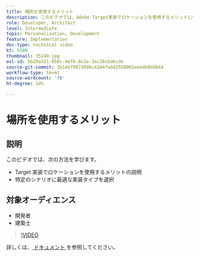 ```yaml
---
title: 場所を使用するメリット
description: このビデオでは、Adobe Target実装でロケーションを使用するメリットについて説明します。 特定のシナリオに最適な実装タイプを選択する方法については、このビデオをご覧ください。
role: Developer, Architect
level: Intermediate
topic: Personalization, Development
feature: Implementation
doc-type: technical video
kt: 5380
thumbnail: 35140.jpg
exl-id: 5b20a321-058c-4ef6-8c2e-3ac28cba6cde
source-git-commit: 1b14e7987309bc4104fa842558861eeedb0ddb44
workflow-type: tm+mt
source-wordcount: '76'
ht-degree: 14%

---
```


# 場所を使用するメリット

## 説明

このビデオでは、次の方法を学びます。

* Target 実装でロケーションを使用するメリットの説明
* 特定のシナリオに最適な実装タイプを選択

## 対象オーディエンス

* 開発者
* 建築士

>[!VIDEO](https://video.tv.adobe.com/v/35140/?quality=12)

詳しくは、[ ドキュメント ](https://experienceleague.adobe.com/docs/target/using/implement-target/implementing-target.html?lang=en) を参照してください。
